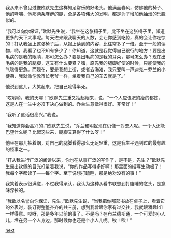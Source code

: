 
我从来不曾见过像欧默先生这样知足常乐的好老头。他满面春风，仿佛他的椅子、他的哮喘、他那两条麻痹的腿，全是各项伟大的发明，都是为了增加他抽烟的乐趣似的。

“我可以向你保证，”欧默先生说，“我坐在这张椅子里，比不坐在这张椅子里，知道更多的天下大事呢。每天进来跟我聊天的人数，会让你感到吃惊，真的会让你吃惊的！打从我坐上这张椅子后，从报上读到的内容，比往常多了一倍。至于一般的读物，哟，我看了也不知有多少了！你知道，这就是我觉得自己很行的地方！要是出毛病的是我的眼睛，那可怎么办？要是出毛病的是我的耳朵，那可怎么办？现在出毛病的是我的腿脚，这又有什么要紧？嗨，原先我的腿脚好使的时候，只能使我的气喘得更急。而现在，要是我想上街，或者去海滩，我只要叫一声迪克－乔兰的小徒弟，我就像伦敦市长老爷一样，坐着我自己的车去就是了。”

他说到这儿，大笑起来，把自己呛得半死。

“哎哟哟，我的天哪！”欧默先生重又抽起烟来，说，“一个人应该肥的瘦的都拣，这是人在一生中必须下决心做到的。乔兰生意做得很好。非常好！”

“我听了这话很高兴。”我说。

“我知道你会高兴的，”欧默先生说，“乔兰和明妮现在仍像一对恋人呢。一个人还能巴望什么呢？比起这些来，腿脚又算得了什么呀！”

他坐在那儿抽着烟，对自己的腿脚看得那么无足轻重，这是我生平遇到过的最有趣的怪事之一。

“打从我进行广泛的阅读以来，你也在从事广泛的写作了，是不是，先生？”欧默先生露出钦佩的目光打量着我说，“你的作品写得多好啊！那里面的描写生动极了！我每个字都读了——每个字。至于说想打瞌睡，那是绝对没有的事！”

我笑着表示很满意，不过我得承认，我认为这种从看书联想到打瞌睡的念头，是意味深长的。

“我敢以名誉向你保证，先生，”欧默先生说，“当我把你那部书放在桌子上，看着它的外表时，装订得整整齐齐的共三册，想到我曾跟你家有过交往，我就跟潘趣[4]一样得意。哎呀，那是多年以前的事了。不是吗？在布兰德斯通，一个可爱的小人儿，埋在另一个人身边。那时候你也还是个小人儿呢。唉！唉！”

[next](page647.md)